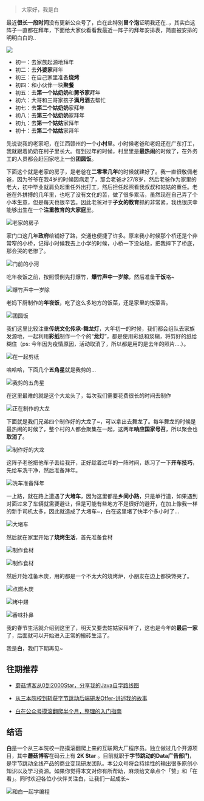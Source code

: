 > 大家好，我是白

最近**很长一段时间**没有更新公众号了，白在此特别**冒个泡**证明我还在..，其实白这阵子一直都在拜年，下面给大家伙看看我最近一阵子的拜年安排表，简直被安排的明明白白的..

![](https://cdn.losey.top/blog/1.jpg)

- 初一：去家族起源地拜年
- 初二：去**外婆家**拜年
- 初三：在自己家里准备**烧烤**
- 初四：和小伙伴一块**聚餐**
- 初五：去**第一个姑奶奶**和**舅爷家**拜年
- 初六：大哥和三哥家孩子**满月酒**去帮忙
- 初七：去**第二个姑奶奶**家拜年
- 初八：去**第三个姑奶奶**家拜年
- 初九：去**第一个姑姑**家拜年
- 初十：去**第二个姑姑**家拜年

先说说我的老家吧，在江西赣州的一个**小村**里。小时候老爸和老妈还在广东打工，我就跟着奶奶在村子里长大。每到过年的时候，村里里是**最热闹**的时候了，在外务工的人员都会赶回家吃上一份**团圆饭**。

下面这个就是老家的房子，是老爸在**二零零几年**的时候就建好了。我一直很敬佩老爸，因为爷爷在我4岁的时候因病走了，那会老爸才27/8岁，然后老爸作为家里的老大，初中毕业就肩负起重任外出打工，然后担任起照看我叔叔和姑姑的重任。老爸在外拼搏的几年里，也吃了没有文化的苦，做了很多累活，虽然现在自己弄了个小本生意，但是每天也很辛苦。因此老爸对于**子女的教育**抓的非常紧，我也很庆幸能够出生在一个**注重教育的大家庭**里。

![老家的房子](https://cdn.losey.top/blog/image-20210220181914756.png)

家门口这几年**政府**给铺好了路，交通也便捷了许多。原来我小时候那个桥还是个非常窄的小桥，记得小时候我去上小学的时候，小桥一下没站稳，把我摔下了桥底，那会哭的老惨了。

![门前的小河](https://cdn.losey.top/blog/image-20210220183117827.png)

吃年夜饭之前，按照惯例先打爆竹，**爆竹声中一岁除**，然后准备**干饭**咯~

![爆竹声中一岁除](https://cdn.losey.top/blog/image-20210220185400780.png)

老妈下厨制作的**年夜饭**，吃了这么多地方的饭菜，还是家里的饭菜香。

![团圆饭](https://cdn.losey.top/blog/image-20210220185128587.png)

我们这里比较注重**传统文化传承**-**舞龙灯**，大年初一的时候，我们都会组队去家族发源地，一起利用**彩纸**制作一个个的“**龙灯**”，都是使用彩纸和浆糊，将剪好的纸给糊住（ps: 今年因为疫情原因，活动取消了，所以都是用的是去年的照片....）。

![在一起剪纸](https://cdn.losey.top/blog/image-20210220183542545.png)

哈哈哈，下面几个**五角星**就是我剪的...

![我剪的五角星](https://cdn.losey.top/blog/image-20210220183814687.png)

在这里最难的就是这个大龙头了，每次我们需要花费很长的时间去制作

![正在制作的大龙](https://cdn.losey.top/blog/image-20210220184016843.png)

下面就是我们兄弟四个制作好的大龙了~，可以拿出去舞龙了。每年舞龙的时候是最热闹的时候了，整个村的人都会聚集在一起，这两年**响应国家号召**，所以聚会也**取消了**。

![制作好的大龙](https://cdn.losey.top/blog/image-20210220184131850.png)

这阵子老爸把他车子丢给我开，正好趁着过年的一阵时间，练习了一下**开车技巧**，先给车洗干净，然后准备拜年。

![洗车准备拜年](https://cdn.losey.top/blog/image-20210220172010984.png)

一上路，就在路上遭遇了**大堵车**，因为这里都是**乡间小路**，只是单行道，如果遇到对面过来了车辆就需要避让，但是可能有些地方不是很好的避开，在加上像我一样的新手司机太多，因此就造成了大堵车~，白在这里堵了快半个多小时了...

![大堵车](https://cdn.losey.top/blog/image-20210220190539675.png)

然后就在家里开始了**烧烤生活**，首先准备食材

![制作食材](https://cdn.losey.top/blog/image-20210220191915876.png)

![制作食材](https://cdn.losey.top/blog/image-20210220191923915.png)

然后开始准备木炭，用的都是一个不太大的烧烤炉，小朋友在边上都快馋哭了。

![点燃木炭](https://cdn.losey.top/blog/image-20210220191933597.png)

![烤中翅](https://cdn.losey.top/blog/image-20210220191939962.png)



![香味扑鼻](https://cdn.losey.top/blog/image-20210220191946947.png)

我的春节生活就介绍到这里了，明天又要去姑姑家拜年了，这也是今年的**最后一家**了，后面就可以开始进入正常的搬砖生活了。

我是**白**，我们下期再见~

## 往期推荐

- [蘑菇博客从0到2000Star，分享我的Java自学路线图](https://mp.weixin.qq.com/s/3u6OOYkpj4_ecMzfMqKJRw)

- [从三本院校到斩获字节跳动后端研发Offer-讲述我的故事](https://mp.weixin.qq.com/s/c4rR_aWpmNNFGn-mZBLWYg)

- [白在公众号摸滚翻爬半个月，整理的入门指南](https://mp.weixin.qq.com/s/Jj1i-mD9Tw0vUEFXi5y54g)

## 结语

**白**是一个从三本院校一路摸滚翻爬上来的互联网大厂程序员。独立做过几个开源项目，其中**蘑菇博客**在码云上有 **2K Star** 。目前就职于**字节跳动的Data广告部门**，是字节跳动全线产品的商业变现研发团队。本公众号将会持续性的输出很多原创小知识以及学习资源。如果你觉得本文对你有所帮助，麻烦给文章点个「赞」和「在看」。同时欢迎各位小伙伴关注白，让我们一起成长~

![和白一起学编程](https://cdn.losey.top/blog/image-20210122092846701.png)




























